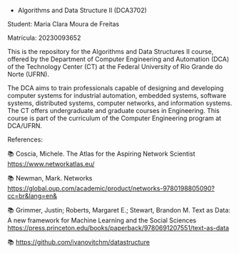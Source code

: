* Algorithms and Data Structure II (DCA3702) 

Student: Maria Clara Moura de Freitas

Matrícula: 20230093652
  
This is the repository for the Algorithms and Data Structures II course, offered by the Department of Computer Engineering and Automation (DCA) of the Technology Center (CT) at the Federal University of Rio Grande do Norte (UFRN).

The DCA aims to train professionals capable of designing and developing computer systems for industrial automation, embedded systems, software systems, distributed systems, computer networks, and information systems. The CT offers undergraduate and graduate courses in Engineering. This course is part of the curriculum of the Computer Engineering program at DCA/UFRN.

References:

📚 Coscia, Michele. The Atlas for the Aspiring Network Scientist 
https://www.networkatlas.eu/

📚 Newman, Mark. Networks
https://global.oup.com/academic/product/networks-9780198805090?cc=br&lang=en&

📚 Grimmer, Justin; Roberts, Margaret E.; Stewart, Brandon M. Text as Data: A new framework for Machine Learning and the Social Sciences
https://press.princeton.edu/books/paperback/9780691207551/text-as-data

📚 https://github.com/ivanovitchm/datastructure

